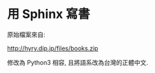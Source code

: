 用 Sphinx 寫書
==============

原始檔案來自:

http://hyry.dip.jp/files/books.zip

修改為 Python3 相容, 且將語系改為台灣的正體中文.